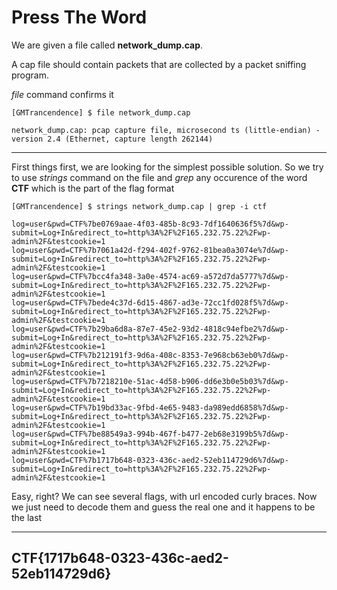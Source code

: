 # Press The Word

We are given a file called __network_dump.cap__.

A cap file should contain packets that are collected by a packet sniffing program.

_file_ command confirms it

```
[GMTrancendence] $ file network_dump.cap

network_dump.cap: pcap capture file, microsecond ts (little-endian) - version 2.4 (Ethernet, capture length 262144)
```
---

First things first, we are looking for the simplest possible solution. So we try to use _strings_ command on the file and _grep_ any occurence of the word __CTF__ which is the part of the flag format

```
[GMTrancendence] $ strings network_dump.cap | grep -i ctf

log=user&pwd=CTF%7be0769aae-4f03-485b-8c93-7df1640636f5%7d&wp-submit=Log+In&redirect_to=http%3A%2F%2F165.232.75.22%2Fwp-admin%2F&testcookie=1
log=user&pwd=CTF%7b7061a42d-f294-402f-9762-81bea0a3074e%7d&wp-submit=Log+In&redirect_to=http%3A%2F%2F165.232.75.22%2Fwp-admin%2F&testcookie=1
log=user&pwd=CTF%7bcc4fa348-3a0e-4574-ac69-a572d7da5777%7d&wp-submit=Log+In&redirect_to=http%3A%2F%2F165.232.75.22%2Fwp-admin%2F&testcookie=1
log=user&pwd=CTF%7bede4c37d-6d15-4867-ad3e-72cc1fd028f5%7d&wp-submit=Log+In&redirect_to=http%3A%2F%2F165.232.75.22%2Fwp-admin%2F&testcookie=1
log=user&pwd=CTF%7b29ba6d8a-87e7-45e2-93d2-4818c94efbe2%7d&wp-submit=Log+In&redirect_to=http%3A%2F%2F165.232.75.22%2Fwp-admin%2F&testcookie=1
log=user&pwd=CTF%7b212191f3-9d6a-408c-8353-7e968cb63eb0%7d&wp-submit=Log+In&redirect_to=http%3A%2F%2F165.232.75.22%2Fwp-admin%2F&testcookie=1
log=user&pwd=CTF%7b7218210e-51ac-4d58-b906-dd6e3b0e5b03%7d&wp-submit=Log+In&redirect_to=http%3A%2F%2F165.232.75.22%2Fwp-admin%2F&testcookie=1
log=user&pwd=CTF%7b19bd33ac-9fbd-4e65-9483-da989edd6858%7d&wp-submit=Log+In&redirect_to=http%3A%2F%2F165.232.75.22%2Fwp-admin%2F&testcookie=1
log=user&pwd=CTF%7be88549a3-994b-467f-b477-2eb68e3199b5%7d&wp-submit=Log+In&redirect_to=http%3A%2F%2F165.232.75.22%2Fwp-admin%2F&testcookie=1
log=user&pwd=CTF%7b1717b648-0323-436c-aed2-52eb114729d6%7d&wp-submit=Log+In&redirect_to=http%3A%2F%2F165.232.75.22%2Fwp-admin%2F&testcookie=1
```

Easy, right? We can see several flags, with url encoded curly braces. Now we just need to decode them and guess the real one and it happens to be the last

---

## CTF{1717b648-0323-436c-aed2-52eb114729d6}
